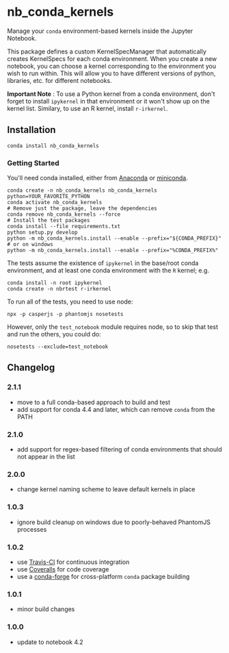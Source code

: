 # nb_conda_kernels
Manage your `conda` environment-based kernels inside the Jupyter Notebook.

This package defines a custom KernelSpecManager that automatically
creates KernelSpecs for each conda environment. When you create a new
notebook, you can choose a kernel corresponding to the environment
you wish to run within. This will allow you to have different versions
of python, libraries, etc. for different notebooks.

**Important Note** : To use a Python kernel from a conda environment,
don't forget to install `ipykernel` in that environment or it won't
show up on the kernel list. Similary, to use an R kernel, install
`r-irkernel`.

## Installation
```shell
conda install nb_conda_kernels
```

### Getting Started
You'll need conda installed, either from [Anaconda](https://www.continuum.io/downloads) or [miniconda](http://conda.pydata.org/miniconda.html). 

```shell
conda create -n nb_conda_kernels nb_conda_kernels python=YOUR_FAVORITE_PYTHON
conda activate nb_conda_kernels
# Remove just the package, leave the dependencies
conda remove nb_conda_kernels --force
# Install the test packages
conda install --file requirements.txt
python setup.py develop
python -m nb_conda_kernels.install --enable --prefix="${CONDA_PREFIX}"
# or on windows
python -m nb_conda_kernels.install --enable --prefix="%CONDA_PREFIX%"
```
The tests assume the existence of `ipykernel` in the
base/root conda environment, and at least one conda
environment with the `R` kernel; e.g.
```shell
conda install -n root ipykernel
conda create -n nbrtest r-irkernel
```

To run all of the tests, you need to use node:
```shell
npx -p casperjs -p phantomjs nosetests
```
However, only the `test_notebook` module requires node, so to
skip that test and run the others, you could do:
```
nosetests --exclude=test_notebook
```


## Changelog

### 2.1.1
- move to a full conda-based approach to build and test
- add support for conda 4.4 and later, which can remove `conda` from the PATH

### 2.1.0
- add support for regex-based filtering of conda environments that should not appear in the list

### 2.0.0
- change kernel naming scheme to leave default kernels in place

### 1.0.3
- ignore build cleanup on windows due to poorly-behaved PhantomJS processes

### 1.0.2
- use [Travis-CI](https://travis-ci.org/Anaconda-Platform/nb_conda_kernels) for continuous integration
- use [Coveralls](https://coveralls.io/github/Anaconda-Platform/nb_conda_kernels) for code coverage
- use a [conda-forge](https://github.com/conda-forge/nb_conda_kernels-feedstock) for cross-platform `conda` package building

### 1.0.1
- minor build changes

### 1.0.0
- update to notebook 4.2
